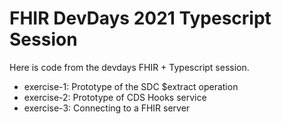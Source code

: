# FHIR DevDays 2021 Typescript Session

Here is code from the devdays FHIR + Typescript session.

* exercise-1: Prototype of the SDC $extract operation
* exercise-2: Prototype of CDS Hooks service
* exercise-3: Connecting to a FHIR server

